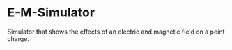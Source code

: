 # E-M-Simulator
Simulator that shows the effects of an electric and magnetic field on a point charge.
